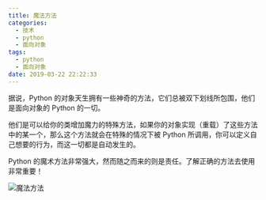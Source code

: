 ```yaml
---
title: 魔法方法
categories:
  - 技术
  - python
  - 面向对象
tags:
  - python
  - 面向对象
date: 2019-03-22 22:22:33
---
```

据说，Python 的对象天生拥有一些神奇的方法，它们总被双下划线所包围，他们是面向对象的 Python 的一切。

他们是可以给你的类增加魔力的特殊方法，如果你的对象实现（重载）了这些方法中的某一个，那么这个方法就会在特殊的情况下被 Python 所调用，你可以定义自己想要的行为，而这一切都是自动发生的。

Python 的魔术方法非常强大，然而随之而来的则是责任。了解正确的方法去使用非常重要！

![魔法方法](https://gitee.com/liushaofeng2018/imgs/raw/master/uPic/2020%2005/魔法方法%20.png)